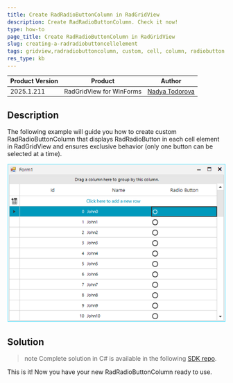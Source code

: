 ```yaml
---
title: Create RadRadioButtonColumn in RadGridView
description: Create RadRadioButtonColumn. Check it now!
type: how-to
page_title: Create RadRadioButtonColumn in RadGridView
slug: creating-a-radradiobuttoncellelement
tags: gridview,radradiobuttoncolumn, custom, cell, column, radiobutton
res_type: kb
---
```


|Product Version|Product|Author|
|----|----|----|
|2025.1.211|RadGridView for WinForms|[Nadya Todorova](https://www.telerik.com/blogs/author/nadya-karaivanova)|

  
## Description
   
The following example will guide you how to create custom RadRadioButtonColumn that displays RadRadioButton in each cell element in RadGridView and ensures exclusive behavior (only one button can be selected at a time). 

![RadRadioButtonColumn](images/RadRadioButtonColumn.png)
   
## Solution  

>note Complete solution in C# is available in the following [SDK repo](https://github.com/telerik/winforms-sdk/tree/master/GridView/RadRadioButtonColumn).
 
This is it! Now you have your new RadRadioButtonColumn ready to use.

